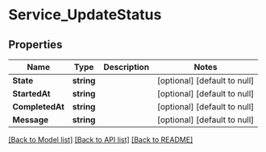 # Service_UpdateStatus

## Properties
Name | Type | Description | Notes
------------ | ------------- | ------------- | -------------
**State** | **string** |  | [optional] [default to null]
**StartedAt** | **string** |  | [optional] [default to null]
**CompletedAt** | **string** |  | [optional] [default to null]
**Message** | **string** |  | [optional] [default to null]

[[Back to Model list]](../README.md#documentation-for-models) [[Back to API list]](../README.md#documentation-for-api-endpoints) [[Back to README]](../README.md)


